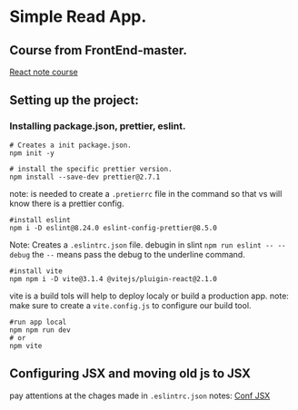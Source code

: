 # Simple Read App.

## Course from FrontEnd-master. 
[React note course](https://react-v8.holt.courses/)

## Setting up the project:

### Installing package.json, prettier, eslint.

```shell
# Creates a init package.json.
npm init -y
```
```shell
# install the specific prettier version.
npm install --save-dev prettier@2.7.1
```
note: is needed to create a `.pretierrc` file in the command so that vs will know there is a prettier config.

```shell
#install eslint
npm i -D eslint@8.24.0 eslint-config-prettier@8.5.0
```
Note: Creates a `.eslintrc.json` file.
 debugin in slint `npm run eslint -- --debug` the `--` means pass the debug to the underline command. 

```shell
#install vite
npm npm i -D vite@3.1.4 @vitejs/pluigin-react@2.1.0 
``` 
vite is a build tols will help to deploy localy or build a production app.
note: make sure to create a `vite.config.js` to configure our build tool.
```shell
#run app local
npm npm run dev
# or
npm vite 
``` 

## Configuring JSX and moving old js to JSX
pay attentions at the chages made in `.eslintrc.json`
notes: [Conf JSX](https://react-v8.holt.courses/)